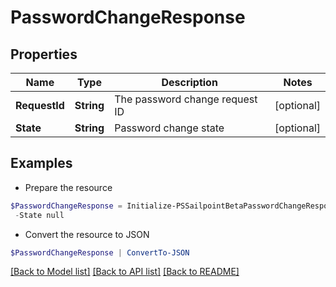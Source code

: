 # PasswordChangeResponse
## Properties

Name | Type | Description | Notes
------------ | ------------- | ------------- | -------------
**RequestId** | **String** | The password change request ID | [optional] 
**State** | **String** | Password change state | [optional] 

## Examples

- Prepare the resource
```powershell
$PasswordChangeResponse = Initialize-PSSailpointBetaPasswordChangeResponse  -RequestId 089899f13a8f4da7824996191587bab9 `
 -State null
```

- Convert the resource to JSON
```powershell
$PasswordChangeResponse | ConvertTo-JSON
```

[[Back to Model list]](../README.md#documentation-for-models) [[Back to API list]](../README.md#documentation-for-api-endpoints) [[Back to README]](../README.md)

